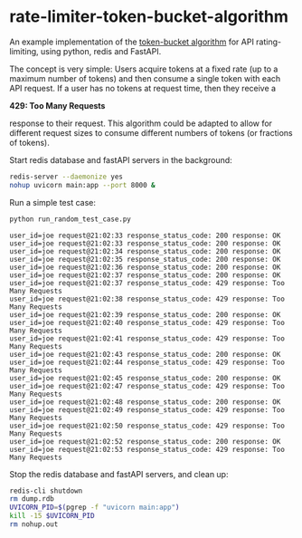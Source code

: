 # rate-limiter-token-bucket-algorithm
An example implementation of the [token-bucket algorithm]() for API rating-limiting, using python, redis and FastAPI.

The concept is very simple: Users acquire tokens at a fixed rate (up to a maximum number of tokens) and then consume a single token with each API request. If a user has no tokens at request time, then they receive a 

**429: Too Many Requests** 

response to their request. This algorithm could be adapted to allow for different request sizes to consume different numbers of tokens (or fractions of tokens). 

Start redis database and fastAPI servers in the background:

```bash
redis-server --daemonize yes
nohup uvicorn main:app --port 8000 &
```

Run a simple test case: 

```bash
python run_random_test_case.py
```
```
user_id=joe request@21:02:33 response_status_code: 200 response: OK
user_id=joe request@21:02:33 response_status_code: 200 response: OK
user_id=joe request@21:02:34 response_status_code: 200 response: OK
user_id=joe request@21:02:35 response_status_code: 200 response: OK
user_id=joe request@21:02:36 response_status_code: 200 response: OK
user_id=joe request@21:02:37 response_status_code: 200 response: OK
user_id=joe request@21:02:37 response_status_code: 429 response: Too Many Requests
user_id=joe request@21:02:38 response_status_code: 429 response: Too Many Requests
user_id=joe request@21:02:39 response_status_code: 200 response: OK
user_id=joe request@21:02:40 response_status_code: 429 response: Too Many Requests
user_id=joe request@21:02:41 response_status_code: 429 response: Too Many Requests
user_id=joe request@21:02:43 response_status_code: 200 response: OK
user_id=joe request@21:02:44 response_status_code: 429 response: Too Many Requests
user_id=joe request@21:02:45 response_status_code: 200 response: OK
user_id=joe request@21:02:47 response_status_code: 429 response: Too Many Requests
user_id=joe request@21:02:48 response_status_code: 200 response: OK
user_id=joe request@21:02:49 response_status_code: 429 response: Too Many Requests
user_id=joe request@21:02:50 response_status_code: 429 response: Too Many Requests
user_id=joe request@21:02:52 response_status_code: 200 response: OK
user_id=joe request@21:02:53 response_status_code: 429 response: Too Many Requests
```

Stop the redis database and fastAPI servers, and clean up:

```bash
redis-cli shutdown
rm dump.rdb
UVICORN_PID=$(pgrep -f "uvicorn main:app")
kill -15 $UVICORN_PID
rm nohup.out
```
